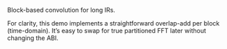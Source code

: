 Block-based convolution for long IRs.

For clarity, this demo implements a straightforward overlap-add per block (time-domain).
It’s easy to swap for true partitioned FFT later without changing the ABI.
